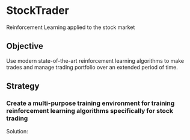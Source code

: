 # StockTrader
Reinforcement Learning applied to the stock market

## Objective
Use modern state-of-the-art reinforcement learning algorithms to make trades and manage trading portfolio over an extended period of time.

## Strategy

### Create a multi-purpose training environment for training reinforcement learning algorithms specifically for stock trading
Solution:

